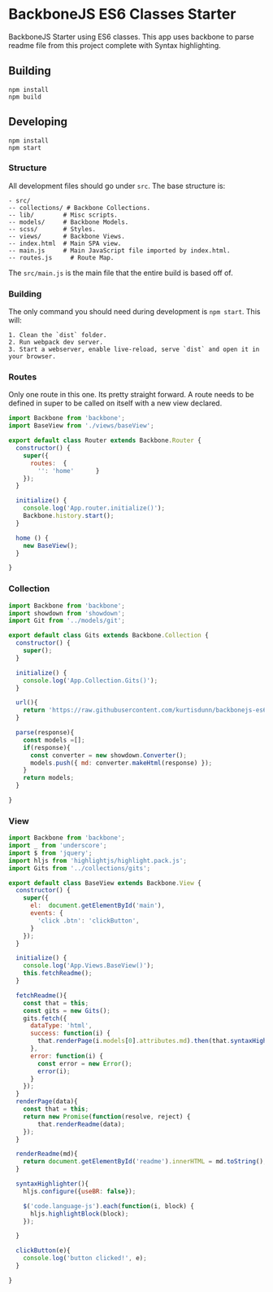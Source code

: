 # BackboneJS ES6 Classes Starter
BackboneJS Starter using ES6 classes. This app uses backbone to parse readme file from this project complete with Syntax highlighting.


## Building

```
npm install
npm build
```

## Developing

```
npm install
npm start
```

### Structure

All development files should go under `src`. The base structure is:

```
- src/
-- collections/ # Backbone Collections.
-- lib/        # Misc scripts.
-- models/     # Backbone Models.
-- scss/       # Styles.
-- views/      # Backbone Views.
-- index.html  # Main SPA view.
-- main.js     # Main JavaScript file imported by index.html.
-- routes.js     # Route Map.

```


The `src/main.js` is the main file that the entire build is based off of.




### Building

The only command you should need during development is `npm start`. This will:
```
1. Clean the `dist` folder.
2. Run webpack dev server.
3. Start a webserver, enable live-reload, serve `dist` and open it in your browser.
```




### Routes

Only one route in this one. Its pretty straight forward. A route needs to be defined in super to be called on itself with a new view declared.

```js
import Backbone from 'backbone';
import BaseView from './views/baseView';

export default class Router extends Backbone.Router {
  constructor() {
    super({
      routes:  {
        '': 'home'      }
    });
  }

  initialize() {
    console.log('App.router.initialize()');
    Backbone.history.start();
  }

  home () {
    new BaseView();
  }

}
```



### Collection


```js
import Backbone from 'backbone';
import showdown from 'showdown';
import Git from '../models/git';

export default class Gits extends Backbone.Collection {
  constructor() {
    super();
  }

  initialize() {
    console.log('App.Collection.Gits()');
  }

  url(){
    return 'https://raw.githubusercontent.com/kurtisdunn/backbonejs-es6-classes-starter/master/README.md';
  }

  parse(response){
    const models =[];
    if(response){
      const converter = new showdown.Converter();
      models.push({ md: converter.makeHtml(response) });
    }
    return models;
  }

}
```



### View

```js
import Backbone from 'backbone';
import _ from 'underscore';
import $ from 'jquery';
import hljs from 'highlightjs/highlight.pack.js';
import Gits from '../collections/gits';

export default class BaseView extends Backbone.View {
  constructor() {
    super({
      el:  document.getElementById('main'),
      events: {
        'click .btn': 'clickButton',
      }
    });
  }

  initialize() {
    console.log('App.Views.BaseView()');
    this.fetchReadme();
  }

  fetchReadme(){
    const that = this;
    const gits = new Gits();
    gits.fetch({
      dataType: 'html',
      success: function(i) {
        that.renderPage(i.models[0].attributes.md).then(that.syntaxHighlighter());
      },
      error: function(i) {
        const error = new Error();
        error(i);
      }
    });
  }
  renderPage(data){
    const that = this;
    return new Promise(function(resolve, reject) {
        that.renderReadme(data);
    });
  }

  renderReadme(md){
    return document.getElementById('readme').innerHTML = md.toString();
  }

  syntaxHighlighter(){
    hljs.configure({useBR: false});

    $('code.language-js').each(function(i, block) {
      hljs.highlightBlock(block);
    });

  }

  clickButton(e){
    console.log('button clicked!', e);
  }

}

```
